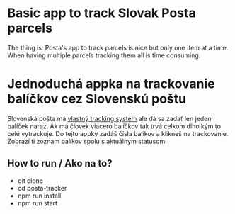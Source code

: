 # Basic app to track Slovak Posta parcels
The thing is. Posta's app to track parcels is nice but only one item at a time. When having multiple parcels tracking them all is time consuming.

# Jednoduchá appka na trackovanie balíčkov cez Slovenskú poštu
Slovenská pošta má [vlastný tracking systém](https://tandt.posta.sk) ale dá sa zadať len jeden balíček naraz. Ak má človek viacero balíčkov tak trvá celkom dlho kým to celé vytrackuje.
Do tejto appky zadáš čísla balíkov a klikneš na trackovanie. Zobrazí ti zoznam balíkov spolu s aktuálnym statusom.

## How to run / Ako na to?
- git clone
- cd posta-tracker
- npm run install
- npm run start